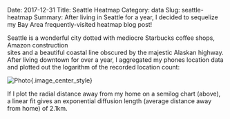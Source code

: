 Date: 2017-12-31
Title: Seattle Heatmap
Category: data
Slug: seattle-heatmap
Summary: After living in Seattle for a year, I decided to sequelize my Bay Area frequently-visited heatmap blog post! 

Seattle is a wonderful city dotted with mediocre Starbucks coffee shops, Amazon construction  
sites and a beautiful coastal line obscured by the majestic Alaskan highway. After living downtown 
for over a year, I aggregated my phones location data and plotted out the logarithm of the 
recorded location count: 
  
![Photo]({attach}/assets/data/2017/seattle-heatmap.jpg){.image_center_style}

If I plot the radial distance away from my home on a semilog chart (above), a
linear fit gives an exponential diffusion length (average distance away from home) of 2.1km.
 